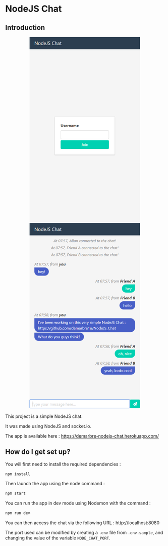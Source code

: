 # NodeJS Chat #

## Introduction

<p align="center">
  <img src="screens/screen01.png" width="350" title="Screen 1" alt="Screen 1">
  <img src="screens/screen02.png" width="350" title="Screen 2" alt="Screen 2">
</p>

This project is a simple NodeJS chat.

It was made using NodeJS and socket.io.

The app is available here : https://demarbre-nodejs-chat.herokuapp.com/

## How do I get set up? ###

You will first need to install the required dependencies :

```bash
npm install
```

Then launch the app using the node command :

```bash
npm start
```

You can run the app in dev mode using Nodemon with the command :  

```bash
npm run dev
```

You can then access the chat via the following URL : http://localhost:8080

The port used can be modified by creating a `.env` file from `.env.sample`, and changing the value of the variable `NODE_CHAT_PORT`.
